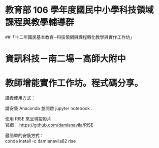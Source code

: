 # 教育部 106 學年度國民中小學科技領域課程與教學輔導群
##「十二年國民基本教育─科技領綱與課程轉化教學與實作工作坊」

# 資訊科技－南二場－高師大附中

# 教師增能實作工作坊。程式碼分享。

講義使用方式：

請安裝 Anaconda 並開啟 jupyter notebook .

使用 RISE 來呈現投影片  
官網： https://github.com/damianavila/RISE  

最簡單的安裝方式：  
    conda install -c damianavila82 rise  

